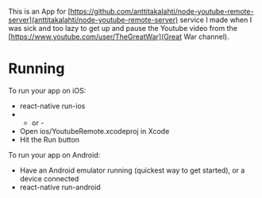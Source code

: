 This is an App for [https://github.com/anttitakalahti/node-youtube-remote-server](anttitakalahti/node-youtube-remote-server) 
service I made when I was sick and too lazy to get up and pause the Youtube video from the [https://www.youtube.com/user/TheGreatWar](Great War channel).

Running
=======
To run your app on iOS:
*   react-native run-ios
*   - or -
*   Open ios/YoutubeRemote.xcodeproj in Xcode
*   Hit the Run button

To run your app on Android:
*   Have an Android emulator running (quickest way to get started), or a device connected
*   react-native run-android
